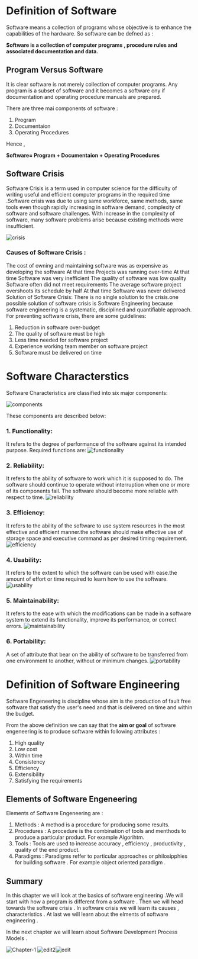 #  Definition of Software

Software means a collection of programs whose objective is to enhance the capabilities of the hardware. So software can be defned  as :

**Software is a collection of computer programs , procedure rules and associated documentation and data.**

## Program Versus Software
It is clear software is not merely collection of computer programs. Any program is a subset of software and it becomes a software ony if documentation and operating procedure manuals are prepared.

There are three mai components of software :

1. Program 
2. Documentaion
3. Operating Procedures

Hence ,

**Software= Program + Documentaion + Operating Procedures**

## Software Crisis
Software Crisis is a term used in computer science for the difficulty of writing useful and efficient computer programs in the required time .Software crisis was due to using same workforce, same methods, same tools even though rapidly increasing in software demand, complexity of software and software challenges. With increase in the complexity of software, many software problems arise because existing methods were insufficient.

![crisis](https://media.geeksforgeeks.org/wp-content/uploads/20190318213021/Untitled-Diagram-35.png)

### Causes of Software Crisis :

The cost of owning and maintaining software was as expensive as developing the software
At that time Projects was running over-time
At that time Software was very inefficient
The quality of software was low quality
Software often did not meet requirements
The average software project overshoots its schedule by half
At that time Software was never delivered
Solution of Software Crisis:
There is no single solution to the crisis.one possible solution of software crisis is Software Engineering because software engineering is a systematic, disciplined and quantifiable approach. For preventing software crisis, there are some guidelines:

1. Reduction in software over-budget
2. The quality of software must be high
3. Less time needed for software project
4. Experience working team member on software project
5. Software must be delivered on time

# Software Characterstics
Software Characteristics are classified into six major components:

![components](https://media.geeksforgeeks.org/wp-content/uploads/20190321145114/Untitled-Diagram-91.png)

These components are described below:

### 1. Functionality:
It refers to the degree of performance of the software against its intended purpose.
Required functions are:
![functionality](https://media.geeksforgeeks.org/wp-content/uploads/20190321135958/Untitled-Diagram31.png)

### 2. Reliability:
It refers to the ability of software to work which it is supposed to do. The software should continue to operate without interruption when one or more of its components fail. The software should become more reliable with respect to time.
![reliability](https://media.geeksforgeeks.org/wp-content/uploads/20190321141051/Untitled-Diagram-42.png)
### 3. Efficiency:
It refers to the ability of the software to use system resources in the most effective and efficient manner.the software should make effective use of storage space and executive command as per desired timing requirement.
![efficiency](https://media.geeksforgeeks.org/wp-content/uploads/20190321141051/Untitled-Diagram-42.png)

### 4. Usability:
It refers to the extent to which the software can be used with ease.the amount of effort or time required to learn how to use the software.
![usability](https://media.geeksforgeeks.org/wp-content/uploads/20190321142138/Untitled-Diagram-61.png)

### 5. Maintainability:
It refers to the ease with which the modifications can be made in a software system to extend its functionality, improve its performance, or correct errors.
![maintainability](https://media.geeksforgeeks.org/wp-content/uploads/20190321142611/Untitled-Diagram-71.png)

### 6. Portability:
A set of attribute that bear on the ability of software to be transferred from one environment to another, without or minimum changes.
![portability](https://media.geeksforgeeks.org/wp-content/uploads/20190321143347/Untitled-Diagram-81.png)



# Definition of Software Engineering

Software Engeneering is discipline whose aim is the production of fault free software that satisfy the user's need and that is delivered on time and within the budget.

From the above definition we can say that the **aim or goal** of software engeneering is to produce software within following attributes :

1. High quality
2. Low cost
3. Within time
4. Consistency
5. Efficiency
6. Extensibility 
7. Satisfying the requirements

## Elements of Software Engeneering

Elements of Software Engeneering are :

1. Methods : A method is a procedure for producing some results.
2. Procedures : A procedure is the combination of tools and menthods to produce a particular product. For example Algorihtm.
3. Tools : Tools are used to increase 
accuracy , efficiency , productivity , quality of the end product.
4. Paradigms : Paradigms reffer to particular approaches or philosipphies for building software . For example object oriented paradigm .

## Summary
In this chapter we will look at the basics of software engineering .We will start with how a program is different from a software . Then we will head towards the software crisis . In software crisis we will learn its causes , characteristics . At last we will learn about the elments of software engineering .
 
In the next chapter we will learn about Software Development Process Models .

![Chapter-1](https://img.shields.io/static/v1?label=Finished&message=Introduction-to-SE&color=blue)
![edit2](https://img.shields.io/static/v1?label=Source&message=www.geeksforgeeks.org&color=orange)![edit](https://img.shields.io/static/v1?label=PRs&message=Welcome&color=<COLOR>)
